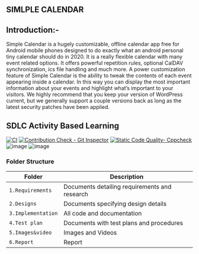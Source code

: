 ## SIMLPLE CALENDAR


## Introduction:-
Simple Calendar is a hugely customizable, offline calendar app free for Android mobile phones designed to do exactly what an android personal tiny calendar should do in 2020. It is a really flexible calendar with many event related options. It offers powerful repetition rules, optional CalDAV synchronization, ics file handling and much more. A power customization feature of Simple Calendar is the ability to tweak the contents of each event appearing inside a calendar. In this way you can display the most important information about your events and highlight what’s important to your visitors. We highly recommend that you keep your version of WordPress current, but we generally support a couple versions back as long as the latest security patches have been applied.



## SDLC Activity Based Learning



 [![CI](https://github.com/Triveni22/Mini-Project/actions/workflows/main.yml/badge.svg)](https://github.com/Triveni22/Mini-Project/actions/workflows/main.yml) [![Contribution Check - Git Inspector](https://github.com/Triveni22/Mini-Project/actions/workflows/Gitinspector.yml/badge.svg)](https://github.com/Triveni22/Mini-Project/actions/workflows/Gitinspector.yml) [![Static Code Quality- Cppcheck](https://github.com/Triveni22/Mini-Project/actions/workflows/cpp.yml/badge.svg)](https://github.com/Triveni22/Mini-Project/actions/workflows/cpp.yml) ![image](https://user-images.githubusercontent.com/85540441/125287314-62323d00-e33a-11eb-8507-99f14ee146e8.png) ![image](https://user-images.githubusercontent.com/85540441/125287342-69f1e180-e33a-11eb-9f05-872f117fb76c.png)




### Folder Structure

Folder             | Description
-------------------| -----------------------------------------
`1.Requirements`   | Documents detailing requirements and research
`2.Designs`         | Documents specifying design details
`3.Implementation` | All code and documentation
`4.Test plan`      | Documents with test plans and procedures
`5.Images&video`   | Images and Videos 
`6.Report`   | Report 


     
     
